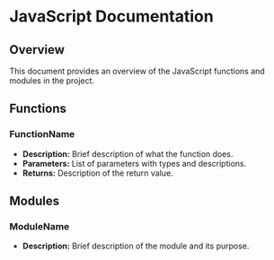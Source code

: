 # JavaScript Documentation

## Overview
This document provides an overview of the JavaScript functions and modules in the project.

## Functions
### FunctionName
- **Description:** Brief description of what the function does.
- **Parameters:** List of parameters with types and descriptions.
- **Returns:** Description of the return value.

## Modules
### ModuleName
- **Description:** Brief description of the module and its purpose.